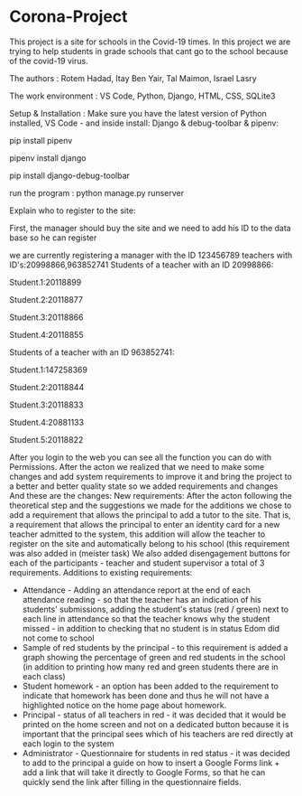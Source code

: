 # Corona-Project
This project is a site for schools in the Covid-19 times. In this project we are trying to help students in grade schools that cant go to the school because of the covid-19 virus.

The authors : Rotem Hadad, Itay Ben Yair, Tal Maimon, Israel Lasry

The work environment : VS Code, Python, Django, HTML, CSS, SQLite3

Setup & Installation : Make sure you have the latest version of Python installed, VS Code - and inside install: Django & debug-toolbar & pipenv:

pip install pipenv

pipenv install django

pip install django-debug-toolbar

run the program : python manage.py runserver

Explain who to register to the site:

First, the manager should buy the site and we need to add his ID to the data base so he can register

we are currently registering a manager with the ID 123456789
teachers with ID's:20998866,963852741
Students of a teacher with an ID 20998866:

Student.1:20118899

Student.2:20118877

Student.3:20118866

Student.4:20118855

Students of a teacher with an ID 963852741:

Student.1:147258369

Student.2:20118844

Student.3:20118833

Student.4:20881133

Student.5:20118822

After you login to the web you can see all the function you can do with Permissions.
After the acton we realized that we need to make some changes and add system requirements to improve it and bring the project to a better and better quality state so we added requirements and changes
And these are the changes:
New requirements:
After the acton following the theoretical step and the suggestions we made for the additions we chose to add a requirement that allows the principal to add a tutor to the site. That is, a requirement that allows the principal to enter an identity card for a new teacher admitted to the system, this addition will allow the teacher to register on the site and automatically belong to his school (this requirement was also added in (meister task)
We also added disengagement buttons for each of the participants - teacher and student supervisor a total of 3 requirements.
Additions to existing requirements:
* Attendance - Adding an attendance report at the end of each attendance reading - so that the teacher has an indication of his students' submissions, adding the student's status (red / green) next to each line in attendance so that the teacher knows why the student missed - in addition to checking that no student is in status Edom did not come to school
* Sample of red students by the principal - to this requirement is added a graph showing the percentage of green and red students in the school (in addition to printing how many red and green students there are in each class)
* Student homework - an option has been added to the requirement to indicate that homework has been done and thus he will not have a highlighted notice on the home page about homework.
* Principal - status of all teachers in red - it was decided that it would be printed on the home screen and not on a dedicated button because it is important that the principal sees which of his teachers are red directly at each login to the system
* Administrator - Questionnaire for students in red status - it was decided to add to the principal a guide on how to insert a Google Forms link + add a link that will take it directly to Google Forms, so that he can quickly send the link after filling in the questionnaire fields.
